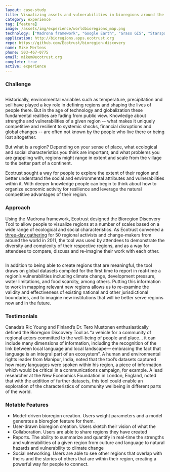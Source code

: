 ```yaml
---
layout: case-study
title: Visualizing assets and vulnerabilities in bioregions around the world
category: experience
tag: [feature]
image: /assets/img/experience/worldbioregions_map.png
technology: ["Madrona framework", "Google Earth", "Grass GIS", "Starspan"]
application: http://bioregions.apps.ecotrust.org
repo: https://github.com/Ecotrust/bioregion-discovery
name: Mike Mertens
phone: 503-467-0775
email: mikem@ecotrust.org
complete: true
active: experience
---
```

<h3>Challenge</h3>
<a href="{{BASE_PATH}}{{page.image}}"><img class="pull-right span6 thumbnail" src="{{BASE_PATH}}{{page.image}}" alt=""/></a>
<p>Historically, environmental variables such as temperature, precipitation and soil have played a key role in defining regions and shaping the lives of people there.  But in the age of technology and globalization these fundamental realities are fading from public view. 
 Knowledge about strengths and vulnerabilities of a given region -- what makes it uniquely competitive and resilient to systemic shocks, financial disruptions and global changes --  are often not known by the people who live there or being lost altogether.
</p>
<p>But what is a region? Depending on your sense of place, what ecological and social characteristics you think are important, and what problems you are grappling with, regions might range in extent and scale from the village to the better part of a continent.</p>

<p>Ecotrust sought a way for people to explore the extent of their region and better understand the social and environmental attributes and vulnerabilities within it. With deeper knowledge people can begin to think about how to organize economic activity for resilience and leverage the natural competitive advantages of their region.</p>
<h3>Approach</h3>
<p>Using the Madrona framework, Ecotrust designed the Bioregion Discovery Tool to allow people to visualize regions at a number of scales based on a wide range of ecological and social characteristics.  As Ecotrust convened a <a href="http://resilienceregions.org/">three-day gathering</a> for 50 regional activists and change-makers from around the world in 2011, the tool was used by attendees to demonstrate the diversity and complexity of their respective regions, and as a way for attendees to compare, discuss and re-imagine their work with each other.</p>
<div class="row">
	<div class="span7 offset1">
		<a class="thumbnail" href="{{BASE_PATH}}/assets/img/experience/bioregions/bdt_screenshot1.jpg">
			<img src="{{BASE_PATH}}/assets/img/experience/bioregions/bdt_screenshot1.jpg" alt="">
		</a>
	</div>
</div>
<p>In addition to being able to create regions that are meaningful, the tool draws on global datasets compiled for the first time to report in real-time a region’s vulnerabilities including climate change, development pressure, water limitations, and food scarcity, among others.  Putting this information to work in mapping relevant new regions allows us to re-examine the validity and effectiveness of existing national and other jurisdictional boundaries, and to imagine new institutions that will be better serve regions now and in the future.</p>
<h3>Testimonials</h3>
<p>Canada’s Ric Young and Finland’s Dr. Tero Mustonen enthusiastically defined the Bioregion Discovery Tool as “a vehicle for a community of regional actors committed to the well-being of people and place... it can include many dimensions of information, including the recognition of the link between local language and local landscape— embracing the fact that language is an integral part of an ecosystem”. A human and environmental rights leader from Manipur, India, noted that the tool’s datasets captured how many languages were spoken within his region, a piece of information which would be critical in a communications campaign, for example. A lead researcher at the New Economics Foundation in London, England, noted that with the addition of further datasets, this tool could enable an exploration of the characteristics of community wellbeing in different parts of the world.

<a class="thumbnail" href="{{BASE_PATH}}/assets/img/experience/bioregions/bdt_group.jpg">
	<img src="{{BASE_PATH}}/assets/img/experience/bioregions/bdt_group.jpg" alt="">
</a>
</p>
    
<h3>Notable Features</h3>
<ul>
	<li>Model-driven bioregion creation.  Users weight parameters and a model generates a bioregion feature for them.</li>
	<li>User-drawn bioregion creation.  Users sketch their vision of what the</li>
	<li>Collaboration.  Users are able to share regions they have created</li>
	<li>Reports.  The ability to summarize and quantify in real-time the strengths and vulnerabilities of a given region from culture and language to natural hazards and vulnerability to climate change</li>
	<li>Social networking.  Users are able to see other regions that overlap with theirs and the stories of others that are within their region, creating a powerful way for people to connect.</li>
</ul>